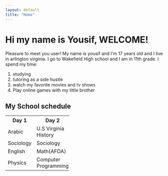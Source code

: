 ```yaml
---
layout: default
title: "Home"
---
```


<h1> Hi my name is Yousif, WELCOME!</h1>
<p> Pleasure to meet you user! My name is yousif and I'm 17 years old and I live in arlington virginia.
  I go to Wakefield High school and I am in 11th grade. I spend my time:</p>
<ol>
<li> studying </li>
<li> tutoring as a side hustle</li>
<li> watch my favorite movies and tv shows</li>
<li>Play online games with my little brother</li>
</ol>
<h2>My School schedule</h2>

<table style="width:40%">
  <tr>
    <th>Day 1</th>
    <th>Day 2</th>
  </tr>
  <tr>
    <td>Arabic</td>
    <td>U.S Virginia History</td>
  </tr>
  <tr>
    <td>Sociology</td>
    <td>Sociology</td>
  </tr>
  </tr>
    <td>English</td>
    <td>Math(AFDA)</td>
  </tr>
  </tr>
    <td>Physics</td>
    <td>Computer Programming</td>
</table>
</body>
</html>
